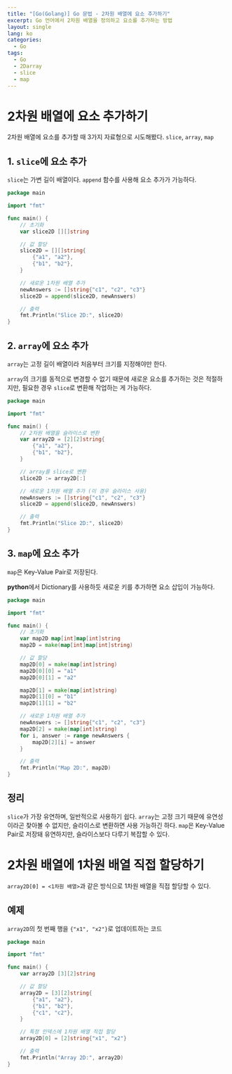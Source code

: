 ```yaml
---
title: "[Go(Golang)] Go 문법 - 2차원 배열에 요소 추가하기"
excerpt: Go 언어에서 2차원 배열을 정의하고 요소를 추가하는 방법
layout: single
lang: ko
categories:
  - Go
tags:
  - Go
  - 2Darray
  - slice
  - map
---
```


# 2차원 배열에 요소 추가하기

2차원 배열에 요소를 추가할 때 3가지 자료형으로 시도해봤다.
`slice`, `array`, `map`


## 1. `slice`에 요소 추가

`slice`는 가변 길이 배열이다. `append` 함수를 사용해 요소 추가가 가능하다.

```go
package main

import "fmt"

func main() {
    // 초기화
    var slice2D [][]string

    // 값 할당
    slice2D = [][]string{
        {"a1", "a2"},
        {"b1", "b2"},
    }

    // 새로운 1차원 배열 추가
    newAnswers := []string{"c1", "c2", "c3"}
    slice2D = append(slice2D, newAnswers)

    // 출력
    fmt.Println("Slice 2D:", slice2D)
}
```

## 2. `array`에 요소 추가

`array`는 고정 길이 배열이라 처음부터 크기를 지정해야만 한다.

`array`의 크기를 동적으로 변경할 수 없기 때문에 새로운 요소를 추가하는 것은 적절하지만, 필요한 경우 `slice`로 변환해 작업하는 게 가능하다.

```go
package main

import "fmt"

func main() {
    // 2차원 배열을 슬라이스로 변환
    var array2D = [2][2]string{
        {"a1", "a2"},
        {"b1", "b2"},
    }

    // array를 slice로 변환
    slice2D := array2D[:]

    // 새로운 1차원 배열 추가 (이 경우 슬라이스 사용)
    newAnswers := []string{"c1", "c2", "c3"}
    slice2D = append(slice2D, newAnswers)

    // 출력
    fmt.Println("Slice 2D:", slice2D)
}
```

## 3. `map`에 요소 추가

`map`은 Key-Value Pair로 저장된다.

**python**에서 Dictionary를 사용하듯 새로운 키를 추가하면 요소 삽입이 가능하다.

```go
package main

import "fmt"

func main() {
    // 초기화
    var map2D map[int]map[int]string
    map2D = make(map[int]map[int]string)

    // 값 할당
    map2D[0] = make(map[int]string)
    map2D[0][0] = "a1"
    map2D[0][1] = "a2"

    map2D[1] = make(map[int]string)
    map2D[1][0] = "b1"
    map2D[1][1] = "b2"

    // 새로운 1차원 배열 추가
    newAnswers := []string{"c1", "c2", "c3"}
    map2D[2] = make(map[int]string)
    for i, answer := range newAnswers {
        map2D[2][i] = answer
    }

    // 출력
    fmt.Println("Map 2D:", map2D)
}
```

## 정리

`slice`가 가장 유연하며, 일반적으로 사용하기 쉽다.
`array`는 고정 크기 때문에 유연성이라곤 찾아볼 수 없지만, 슬라이스로 변환하면 사용 가능하긴 하다.
`map`은 Key-Value Pair로 저장돼 유연하지만, 슬라이스보다 다루기 복잡할 수 있다.



# 2차원 배열에 1차원 배열 직접 할당하기
`array2D[0] = <1차원 배열>`과 같은 방식으로 1차원 배열을 직접 할당할 수 있다.

## 예제
`array2D`의 첫 번째 행을 `{"x1", "x2"}`로 업데이트하는 코드

```go
package main

import "fmt"

func main() {
    var array2D [3][2]string

    // 값 할당
    array2D = [3][2]string{
        {"a1", "a2"},
        {"b1", "b2"},
        {"c1", "c2"},
    }

    // 특정 인덱스에 1차원 배열 직접 할당
    array2D[0] = [2]string{"x1", "x2"}

    // 출력
    fmt.Println("Array 2D:", array2D)
}
```
